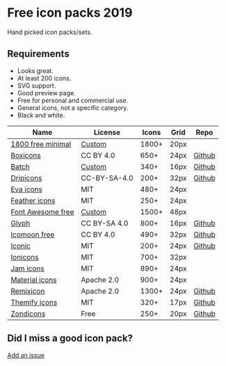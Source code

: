 # Free icon packs 2019

Hand picked icon packs/sets.

## Requirements

- Looks great.
- At least 200 icons.
- SVG support.
- Good preview page.
- Free for personal and commercial use.
- General icons, not a specific category.
- Black and white.

| Name                                                                | License                                   | Icons | Grid | Repo
| ----                                                                | ----------------------------------------- | ----- | ---- | ----
| [1800 free minimal](https://dribbble.com/shots/2888226-1800-Free-Minimal-Icon-Pack-20x20) | [Custom](https://dribbble.com/shots/2888226-1800-Free-Minimal-Icon-Pack-20x20)                                            | 1800+ | 20px |
| [Boxicons](https://boxicons.com/)                                   | CC BY 4.0                                 | 650+  | 24px | [Github](https://github.com/atisawd/boxicons)
| [Batch](http://adamwhitcroft.com/batch/)                            | [Custom](https://github.com/AdamWhitcroft/batch/blob/master/License.txt)                                                  | 340+  | 16px | [Github](https://github.com/AdamWhitcroft/batch)
| [Dripicons](http://demo.amitjakhu.com/dripicons/)                   | CC-BY-SA-4.0                              | 200+  | 32px | [Github](https://github.com/amitjakhu/dripicons)
| [Eva icons](https://akveo.github.io/eva-icons/#/)                   | MIT                                       | 480+  | 24px |
| [Feather icons](https://feathericons.com/)                          | MIT                                       | 250+  | 24px |
| [Font Awesome free](https://fontawesome.com/icons?d=gallery&m=free) | [Custom](https://fontawesome.com/license) | 1500+ | 48px |
| [Glyph](https://glyph.smarticons.co/)                               | CC BY-SA 4.0                              | 800+  | 16px | [Github](https://github.com/frexy/glyph-iconset)
| [Icomoon free](https://icomoon.io/#preview-free)                    | CC BY 4.0                                 | 490+  | 32px | [Github](https://github.com/Keyamoon/IcoMoon-Free)
| [Iconic](https://useiconic.com/open)                                | MIT                                       | 200+  | 24px | [Github](https://github.com/iconic/open-iconic)
| [Ionicons](https://ionicons.com/)                                   | MIT                                       | 700+  | 32px |
| [Jam icons](https://jam-icons.com/)                                 | MIT                                       | 890+  | 24px |
| [Material icons](https://material.io/tools/icons/?style=baseline)   | Apache 2.0                                | 900+  | 24px |
| [Remixicon](https://remixicon.com/)                                 | Apache 2.0                                | 1300+ | 24px | [Github](https://github.com/Remix-Design/remixicon)
| [Themify icons](https://themify.me/themify-icons)                   | MIT                                       | 320+  | 17px | [Github](https://github.com/lykmapipo/themify-icons)
| [Zondicons](http://www.zondicons.com/icons.html)                    | Free                                      | 250+  | 20px | [Github](https://github.com/dukestreetstudio/zondicons)

## Did I miss a good icon pack?

[Add an issue](https://github.com/jenstornell/free-icon-packs/issues)
